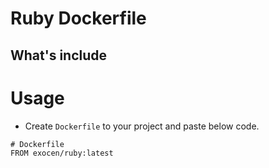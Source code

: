 # Ruby Dockerfile

## What's include

# Usage

* Create `Dockerfile` to your project and paste below code.

```
# Dockerfile
FROM exocen/ruby:latest
```
